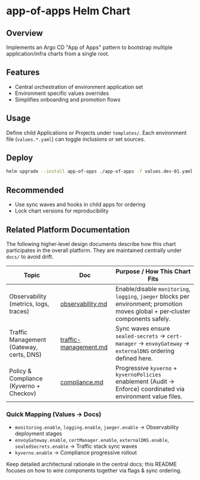 # app-of-apps Helm Chart

## Overview
Implements an Argo CD "App of Apps" pattern to bootstrap multiple application/infra charts from a single root.

## Features
- Central orchestration of environment application set
- Environment specific values overrides
- Simplifies onboarding and promotion flows

## Usage
Define child Applications or Projects under `templates/`. Each environment file (`values.*.yaml`) can toggle inclusions or set sources.

## Deploy
```bash
helm upgrade --install app-of-apps ./app-of-apps -f values.dev-01.yaml -n argocd
```

## Recommended
- Use sync waves and hooks in child apps for ordering
- Lock chart versions for reproducibility

## Related Platform Documentation
The following higher‑level design documents describe how this chart participates in the overall platform. They are maintained centrally under `docs/` to avoid drift.

| Topic | Doc | Purpose / How This Chart Fits |
|-------|-----|--------------------------------|
| Observability (metrics, logs, traces) | [observability.md](../../docs/observability.md) | Enable/disable `monitoring`, `logging`, `jaeger` blocks per environment; promotion moves global + per‑cluster components safely. |
| Traffic Management (Gateway, certs, DNS) | [traffic-management.md](../../docs/traffic-management.md) | Sync waves ensure `sealed-secrets` → `cert-manager` → `envoyGateway` → `externalDNS` ordering defined here. |
| Policy & Compliance (Kyverno + Checkov) | [compliance.md](../../docs/compliance.md) | Progressive `kyverno` + `kyvernoPolicies` enablement (Audit → Enforce) coordinated via environment value files. |

### Quick Mapping (Values → Docs)
- `monitoring.enable`, `logging.enable`, `jaeger.enable` → Observability deployment stages
- `envoyGateway.enable`, `certManager.enable`, `externalDNS.enable`, `sealedSecrets.enable` → Traffic stack sync waves
- `kyverno.enable` → Compliance progressive rollout

Keep detailed architectural rationale in the central docs; this README focuses on how to wire components together via flags & sync ordering.
